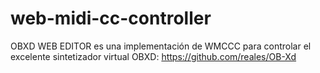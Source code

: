 # web-midi-cc-controller
OBXD WEB EDITOR es una implementación de WMCCC para controlar el excelente sintetizador virtual OBXD:
https://github.com/reales/OB-Xd


